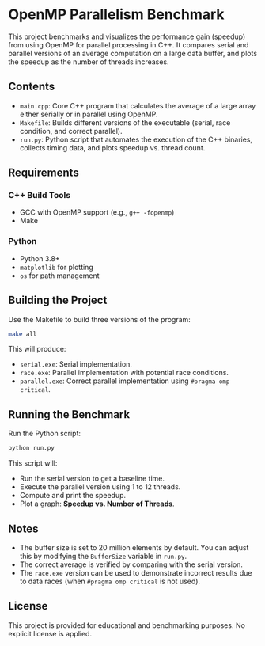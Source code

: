 # OpenMP Parallelism Benchmark

This project benchmarks and visualizes the performance gain (speedup) from using OpenMP for parallel processing in C++. It compares serial and parallel versions of an average computation on a large data buffer, and plots the speedup as the number of threads increases.

## Contents

- `main.cpp`: Core C++ program that calculates the average of a large array either serially or in parallel using OpenMP.
- `Makefile`: Builds different versions of the executable (serial, race condition, and correct parallel).
- `run.py`: Python script that automates the execution of the C++ binaries, collects timing data, and plots speedup vs. thread count.

## Requirements

### C++ Build Tools

- GCC with OpenMP support (e.g., `g++ -fopenmp`)
- Make

### Python

- Python 3.8+
- `matplotlib` for plotting
- `os` for path management

## Building the Project

Use the Makefile to build three versions of the program:

```bash
make all
```

This will produce:

- `serial.exe`: Serial implementation.
- `race.exe`: Parallel implementation with potential race conditions.
- `parallel.exe`: Correct parallel implementation using `#pragma omp critical`.

## Running the Benchmark

Run the Python script:

```bash
python run.py
```

This script will:

- Run the serial version to get a baseline time.
- Execute the parallel version using 1 to 12 threads.
- Compute and print the speedup.
- Plot a graph: **Speedup vs. Number of Threads**.

## Notes

- The buffer size is set to 20 million elements by default. You can adjust this by modifying the `BufferSize` variable in `run.py`.
- The correct average is verified by comparing with the serial version.
- The `race.exe` version can be used to demonstrate incorrect results due to data races (when `#pragma omp critical` is not used).

## License

This project is provided for educational and benchmarking purposes. No explicit license is applied.
